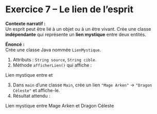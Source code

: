 # Exercice 7 – Le lien de l’esprit

**Contexte narratif :**  
Un esprit peut être lié à un objet ou à un être vivant. Crée une classe **indépendante** qui représente un **lien mystique** entre deux entités.

**Énoncé :**  
Crée une classe Java nommée `LienMystique`.  
1. Attributs : `String source`, `String cible`.  
2. Méthode `afficherLien()` qui affiche :

Lien mystique entre <source> et <cible>

3. Dans `main` d’une classe `Main`, crée un lien `"Mage Arken"` → `"Dragon Céleste"` et affiche-le.  
4. Résultat attendu :

Lien mystique entre Mage Arken et Dragon Céleste
